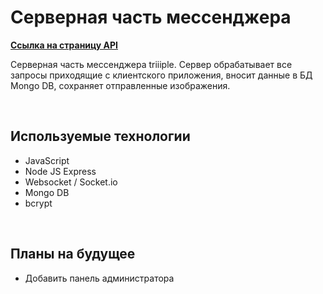 <h1>Серверная часть мессенджера</h1>

<b><a href="https://api.triiiple.ru">Ссылка на страницу API</a></b>

Серверная часть мессенджера triiiple. Сервер обрабатывает все запросы приходящие с клиентского приложения, вносит данные в БД Mongo DB, сохраняет отправленные изображения. 

<br>
<h2>Используемые технологии</h2>
<ul>
  <li>JavaScript</li>
  <li>Node JS Express</li>
  <li>Websocket / Socket.io</li>
  <li>Mongo DB</li>
  <li>bcrypt</li>
</ul>
<br>
<h2>Планы на будущее</h2>
<ul>
  <li>Добавить панель администратора</li>
</ul>
<br>
